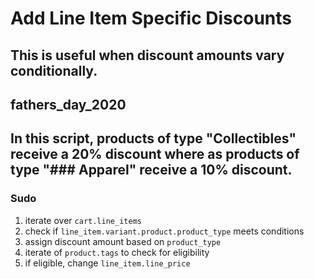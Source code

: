 # Add Line Item Specific Discounts

This is useful when discount amounts vary conditionally.
---

## fathers_day_2020 

In this script, products of type "Collectibles" receive a 20% discount where as products of type "### Apparel" receive a 10% discount.
---
### Sudo
1. iterate over ```cart.line_items```
2. check if ```line_item.variant.product.product_type``` meets conditions
  1. assign discount amount based on ```product_type```
  2. iterate of ```product.tags``` to check for eligibility
  3. if eligible, change ```line_item.line_price```